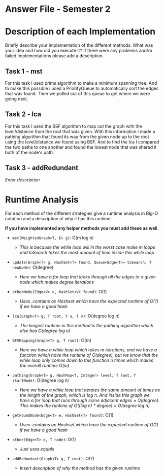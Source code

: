 # Answer File - Semester 2
# Description of each Implementation
Briefly describe your implementation of the different methods. What was your idea and how did you execute it? If there were any problems and/or failed implementations please add a description.

## Task 1 - mst
For this task I used prims algorithm to make a minimum spanning tree. And to make this possible i used a PriorityQueue to automatically sort the edges that was found. Then we polled out of this queue to get where we were going next. 

## Task 2 - lca
For this task I used the BSF algorithm to map out the graph with the level/distance from the root that was given. With this information I made a pathing algorithm that found its way from the given node up to the root using the level/distance we found using BSF. And to find the lca I compared the two paths to one another and found the lowest node that was shared it both of the node's path.

## Task 3 - addRedundant
*Enter description*


# Runtime Analysis
For each method of the different strategies give a runtime analysis in Big-O notation and a description of why it has this runtime.

**If you have implemented any helper methods you must add these as well.**

* ``mst(WeightedGraph<T, E> g)``: O(m log n)
    * *This is because the while loop will in the worst case make m loops and toSearch takes the most amount of time inside this while loop*
  

* ``update(Graph<T> g, HashSet<T> found, Queue<Edge<T>> toSearch, T newNode)``: O(degree)
  * *Here we have a for loop that looks through all the edges to a given node which makes degree iterations*
  

* ``otherNode(Edge<V> e, HashSet<V> found)``: O(1)
  * *Uses .contains on Hashset which have the expected runtime of O(1) if we have a good hash*

* ``lca(Graph<T> g, T root, T u, T v)``: O(degree log n)
    * *The longest runtime in this method is the pathing algorithm which also has O(degree log n)*

* ``BFSMapping(Graph<T> g, T root)``: O(m)
  * *Here we have a while loop which takes m iterations, and we have a function which have the runtime of O(degree), but we know that the while loop only comes down to this function n times which makes the overall runtime O(m)*

* ``pathing(Graph<T> g, HashMap<T, Integer> level, T root, T startNode)``: O(degree log n)
  * *Here we have a while loop that iterates the same amount of times as the length of the graph, which is log n. And inside this graph we have a for loop that runs through some adjacent edges = O(degree). This makes the runtime of O((log n) * degree) = O(degree log n)*

* ``getFoundNode(Edge<T> e, HashSet<T> found)``: O(1)
  * *Uses .contains on Hashset which have the expected runtime of O(1) if we have a good hash*

* ``other(Edge<T> e, T node)``: O(1)
  * *Just uses equals*

* ``addRedundant(Graph<T> g, T root)``: O(?)
    * *Insert description of why the method has the given runtime*

